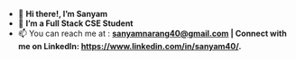 - 👋 **Hi there!, I’m Sanyam**
- 👀 **I’m a Full Stack CSE Student**
- 📫 You can reach me at : **sanyamnarang40@gmail.com | Connect with me on LinkedIn: https://www.linkedin.com/in/sanyam40/.**



